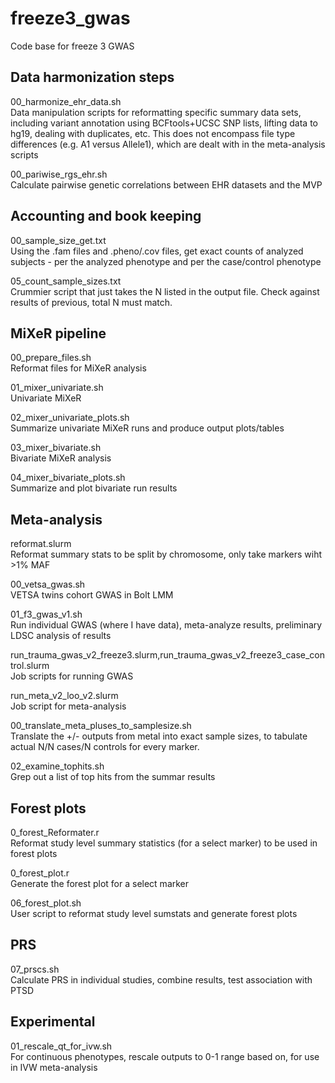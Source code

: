 # freeze3_gwas
Code base for freeze 3 GWAS

## Data harmonization steps
00_harmonize_ehr_data.sh  
Data manipulation scripts for reformatting specific summary data sets, including variant annotation using BCFtools+UCSC SNP lists, lifting data to hg19, dealing with duplicates, etc. This does not encompass file type differences (e.g. A1 versus Allele1), which are dealt with in the meta-analysis scripts  

00_pariwise_rgs_ehr.sh  
Calculate pairwise genetic correlations between EHR datasets and the MVP

## Accounting and book keeping
00_sample_size_get.txt  
Using the .fam files and .pheno/.cov files, get exact counts of analyzed subjects - per the analyzed phenotype and per the case/control phenotype

05_count_sample_sizes.txt  
Crummier script that just takes the N listed in the output file. Check against results of previous, total N must match.


## MiXeR pipeline
00_prepare_files.sh  
Reformat files for MiXeR analysis

01_mixer_univariate.sh  
Univariate MiXeR

02_mixer_univariate_plots.sh  
Summarize univariate MiXeR runs and produce output plots/tables

03_mixer_bivariate.sh  
Bivariate MiXeR analysis

04_mixer_bivariate_plots.sh  
Summarize and plot bivariate run results


## Meta-analysis
reformat.slurm  
Reformat summary stats to be split by chromosome, only take markers wiht >1% MAF

00_vetsa_gwas.sh  
VETSA twins cohort GWAS in Bolt LMM

01_f3_gwas_v1.sh  
Run individual GWAS (where I have data), meta-analyze results, preliminary LDSC analysis of results

  run_trauma_gwas_v2_freeze3.slurm,run_trauma_gwas_v2_freeze3_case_control.slurm  
  Job scripts for running GWAS
  
  run_meta_v2_loo_v2.slurm  
  Job script for meta-analysis
  
00_translate_meta_pluses_to_samplesize.sh  
Translate the +/- outputs from metal into exact sample sizes, to tabulate actual N/N cases/N controls for every marker.

02_examine_tophits.sh  
Grep out a list of top hits from the summar results 


## Forest plots
0_forest_Reformater.r  
Reformat study level summary statistics (for a select marker) to be used in forest plots

0_forest_plot.r  
Generate the forest plot for a select marker

06_forest_plot.sh  
User script to reformat study level sumstats and generate forest plots

## PRS 
07_prscs.sh  
Calculate PRS in individual studies, combine results, test association with PTSD

## Experimental
01_rescale_qt_for_ivw.sh  
For continuous phenotypes, rescale outputs to 0-1 range based on, for use in IVW meta-analysis
